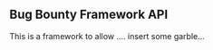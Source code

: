 Bug Bounty Framework API
------------------------

This is a framework to allow .... insert some garble...

